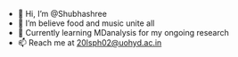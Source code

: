 - 👋 Hi, I’m @Shubhashree
- 👀 I’m believe food and music unite all
- 🌱 Currently learning MDanalysis for my ongoing research
- 📫 Reach me at 20lsph02@uohyd.ac.in

<!---
ShubhaBarik/ShubhaBarik is a ✨ special ✨ repository because its `README.md` (this file) appears on your GitHub profile.
You can click the Preview link to take a look at your changes.
--->
